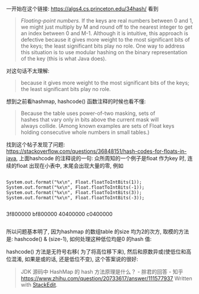 
一开始在这个链接: https://algs4.cs.princeton.edu/34hash/
看到
> _Floating-point numbers._ If the keys are real numbers between 0 and 1, we might just multiply by M and round off to the nearest integer to get an index between 0 and M-1. Although it is intuitive, this approach is defective because it gives more weight to the most significant bits of the keys; the least significant bits play no role. One way to address this situation is to use modular hashing on the binary representation of the key (this is what Java does).

对这句话不太理解:  
>because it gives more weight to the most significant bits of the keys; the least significant bits play no role.

想到之前看hashmap, hashcode() 函数注释的时候也看不懂: 
> Because the table uses power-of-two masking, sets of  
 hashes that vary only in bits above the current mask will  
 always collide. (Among known examples are sets of Float keys  
 holding consecutive whole numbers in small tables.)
 
 找到这个帖子发现了问题: https://stackoverflow.com/questions/36848151/hash-codes-for-floats-in-java, 上面hashcode 的注释说的一句: 众所周知的一个例子是float 作为key 时, 连续的float 出现在小表中, 末尾会出现大量的零, 
 例如
 ```

System.out.format("%x\n", Float.floatToIntBits(1));
System.out.format("%x\n", Float.floatToIntBits(-1));
System.out.format("%x\n", Float.floatToIntBits(3));
System.out.format("%x\n", Float.floatToIntBits(-3));


```
3f800000
bf800000
40400000
c0400000
```
 ```
所以问题基本明了, 因为hashmap 的数组table 的size 均为2的次方, 取模的方法是: hashcode() & (size-1), 
如何处理这种低位均是0 的hash 值: 


hashcode() 方法是无符号右移( 为了将高位移下来), 然后和原数异或(使低位和高位混淆, 如果是或的话, 还是低位不变), 
这个答案说的很好:
>JDK 源码中 HashMap 的 hash 方法原理是什么？ - 胖君的回答 - 知乎 https://www.zhihu.com/question/20733617/answer/111577937
> Written with [StackEdit](https://stackedit.io/).
<!--stackedit_data:
eyJoaXN0b3J5IjpbNTE5ODY3MDY5XX0=
-->